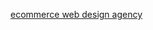 <a href="https://clearnewsreport.blogspot.com/2024/08/why-choose-ecommerce-web-design-agency.html">ecommerce web design agency</a>
